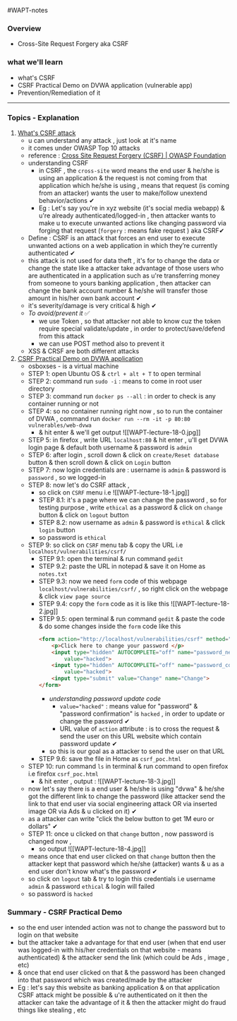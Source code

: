 #WAPT-notes  
### Overview
- Cross-Site Request Forgery aka CSRF
### what we'll learn
- what's CSRF
- CSRF Practical Demo on DVWA application (vulnerable app)
- Prevention/Remediation of it

---
### Topics - Explanation

1) <u>What's CSRF attack</u>
	- u can understand any attack , just look at it's name
	- it comes under OWASP Top 10 attacks 
	- reference : [Cross Site Request Forgery (CSRF) | OWASP Foundation](https://owasp.org/www-community/attacks/csrf)
	- understanding CSRF
		- in CSRF , the `cross-site` word means the end user & he/she is using an application & the request is not coming from that application which he/she is using , means that request (is coming from an attacker) wants the user to make/follow unextend behavior/actions ✔
		- Eg : Let's say you're in xyz website (it's social media webapp) & u're already authenticated/logged-in , then attacker wants to make u to execute unwanted actions like changing password via forging that request (`forgery` : means fake request ) aka CSRF✔ 
	- Define : CSRF is an attack that forces an end user to execute unwanted actions on a web application in which they’re currently authenticated ✔
	- this attack is not used for data theft , it's for to change the data or change the state like a attacker take advantage of those users who are authenticated in a application such as u're transferring money from someone to yours banking application , then attacker can change the bank account number & he/she will transfer those amount in his/her own bank account ✔
	- it's severity/damage is very critical & high ✔
	- *To avoid/prevent it* ✅
		- we use Token , so that attacker not able to know cuz the token require special validate/update , in order to protect/save/defend from this attack
		- we can use POST method also to prevent it 
	- XSS & CRSF are both different attacks 
2) <u>CSRF Practical Demo on DVWA application</u>
	- osboxses - is a virtual machine
	- STEP 1: open Ubuntu OS & `ctrl + alt + T` to open terminal
	- STEP 2: command run `sudo -i` : means to come in root user directory
	- STEP 3: command run `docker ps --all` : in order to check is any container running or not
	- STEP 4: so no container running right now , so to run the container of DVWA , command run `docker run --rm -it -p 80:80 vulnerables/web-dvwa` 
		- & hit enter & we'll get output ![[WAPT-lecture-18-0.jpg]]
	- STEP 5: in firefox , write URL `localhost:80` & hit enter , u'll get DVWA login page & default both username & password is `admin`
	- STEP 6: after login , scroll down & click on `create/Reset database` button & then scroll down & click on `Login` button
	- STEP 7: now login credentials are : username is `admin`  & password is `password` , so we logged-in 
	- STEP 8: now let's do CSRF attack , 
		- so click on `CSRF` menu i.e ![[WAPT-lecture-18-1.jpg]]
		- STEP 8.1: it's a page where we can change the password , so for testing purpose , write `ethical` as a password & click on `change` button & click on `logout` button
		- STEP 8.2: now username as `admin` & password is `ethical` & click `login` button
		- so password is `ethical`
	- STEP 9: so click on `CSRF` menu tab & copy the URL i.e `localhost/vulnerabilities/csrf/`
		- STEP 9.1: open the terminal & run command `gedit`
		- STEP 9.2: paste the URL in notepad & save it on Home as `notes.txt`
		- STEP 9.3: now we need `form` code of this webpage `localhost/vulnerabilities/csrf/` , so right click on the webpage & click `view page source`
		- STEP 9.4: copy the `form` code as it is like this ![[WAPT-lecture-18-2.jpg]]
		- STEP 9.5: open terminal & run command `gedit` & paste the code & do some changes inside the `form` code like this
			```html
			<form action="http://localhost/vulnerabilities/csrf" method="GET">
				<p>Click here to change your password </p>
				<input type="hidden" AUTOCOMPLETE="off" name="password_new" 
					value="hacked">
				<input type="hidden" AUTOCOMPLETE="off" name="password_conf" 
					value="hacked">
				<input type="submit" value="Change" name="Change">
			</form>
			```
			- *understanding password update code*
				- `value="hacked"` : means value for "password" & "password confirmation" is `hacked` , in order to update or change the password ✔
				- URL value of `action` attribute : is to cross the request & send the user on this URL website which contain password update ✔
			- so this is our goal as a attacker to send the user on that URL
		- STEP 9.6: save the file in Home as `csrf_poc.html`
	- STEP 10: run command `ls` in terminal & run command to open firefox i.e firefox `csrf_poc.html`
		- & hit enter , output : ![[WAPT-lecture-18-3.jpg]]
	- now let's say there is a end user & he/she is using "dvwa" & he/she got the different link to change the password (like attacker send the link to that end user via social engineering attack OR via inserted image OR via Ads & u clicked on it) ✔
	- as a attacker can write "click the below button to get 1M euro or dollars" ✔
	- STEP 11: once u clicked on that `change` button , now password is changed now , 
		- so output ![[WAPT-lecture-18-4.jpg]]
	- means once that end user clicked on that `change` button then the attacker kept that password which he/she (attacker) wants & u as a end user don't know what's the password ✔
	- so click on `logout` tab & try to login this credentials i.e username `admin` & password `ethical` & login will failed
	- so password is `hacked` 
### Summary - CSRF Practical Demo
- so the end user intended action was not to change the password but to login on that website
- but the attacker take a advantage for that end user (when that end user was logged-in with his/her credentials on that website - means authenticated) & the attacker send the link (which could be Ads , image , etc)
- & once that end user clicked on that & the password has been changed into that password which was created/made by the attacker
- Eg : let's say this website as banking application & on that application CSRF attack might be possible & u're authenticated on it then the attacker can take the advantage of it & then the attacker might do fraud things like stealing , etc

